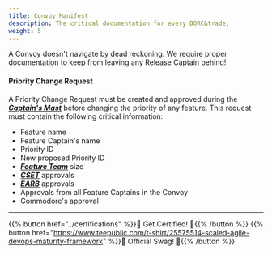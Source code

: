 ```yaml
---
title: Convoy Manifest
description: The critical documentation for every DORC&trade;
weight: 5
---
```


A Convoy doesn't navigate by dead reckoning. We require proper documentation to keep from leaving any Release Captain behind!

#### Priority Change Request

A Priority Change Request must be created and approved during the *[**Captain's Mast**](../release-convoy/#captains-mast)* before changing the priority of any feature. This request must contain the following critical information:

* Feature name
* Feature Captain's name
* Priority ID
* New proposed Priority ID
* *[**Feature Team**](../organization/#feature-team)* size
* *[**CSET**](../organization/#code-standards-enforcement-team)* approvals
* *[**EARB**](../organization/#enterprise-architecture-review-board)* approvals
* Approvals from all Feature Captains in the Convoy
* Commodore's approval

---

{{% button href="../certifications" %}}🏅 Get Certified! 🏅{{% /button %}}
{{% button href="https://www.teepublic.com/t-shirt/25575514-scaled-agile-devops-maturity-framework" %}}💸 Official Swag! 💸{{% /button %}}